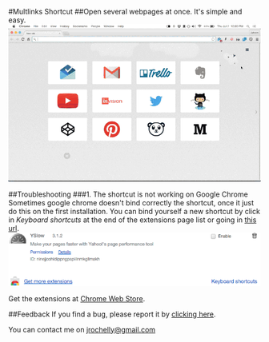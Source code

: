 #Multlinks Shortcut
##Open several webpages at once. It's simple and easy.
![Steps](imgs/misc/multilinks_click.gif)

##Troubleshooting
###1. The shortcut is not working on Google Chrome
Sometimes google chrome doesn't bind correctly the shortcut, once it just do this on the first installation. You can bind yourself a new shortcut by click in *Keyboard shortcuts* at the end of the extensions page list or going in [this url](chrome://extensions/configureCommands).
![Keyboard shortcuts](/imgs/misc/shortcuts.png)

Get the extensions at [Chrome Web Store](https://chrome.google.com/webstore/detail/ddfoagnhebpbidjkganhgninciiecgon).


##Feedback
If you find a bug, please report it by [clicking here](https://github.com/jrochelly/multilinks/issues).

You can contact me on [jrochelly@gmail.com](mailto:jrochelly@gmail.com)

